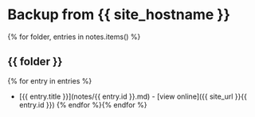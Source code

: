# Backup from {{ site_hostname }}
{% for folder, entries in notes.items() %}
## {{ folder }}
{% for entry in entries %}
- [{{ entry.title }}](notes/{{ entry.id }}.md) - [view online]({{ site_url }}{{ entry.id }})
{% endfor %}{% endfor %}
